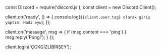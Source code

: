const Discord = require('discord.js');
const client = new Discord.Client();
 
client.on('ready', () => {
  console.log(`${client.user.tag} olarak giriş yaptım. Hadi eyw`);
});
 
client.on('message', msg => {
  if (msg.content === 'ping') {
    msg.reply('Pong!');
  }
});
 
client.login('ÇOKGİZLİBİRŞEY');
